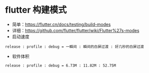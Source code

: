 # flutter 构建模式
- 简单：https://flutter.cn/docs/testing/build-modes  
- 详细：https://github.com/flutter/flutter/wiki/Flutter%27s-modes  
- 启动速度
```
release : profile : debug = 一瞬间 : 瞬间的白屏过渡 : 好几秒的白屏过渡
```
- 软件体积
```
release : profile : debug = 6.73M : 11.82M : 52.75M
```
